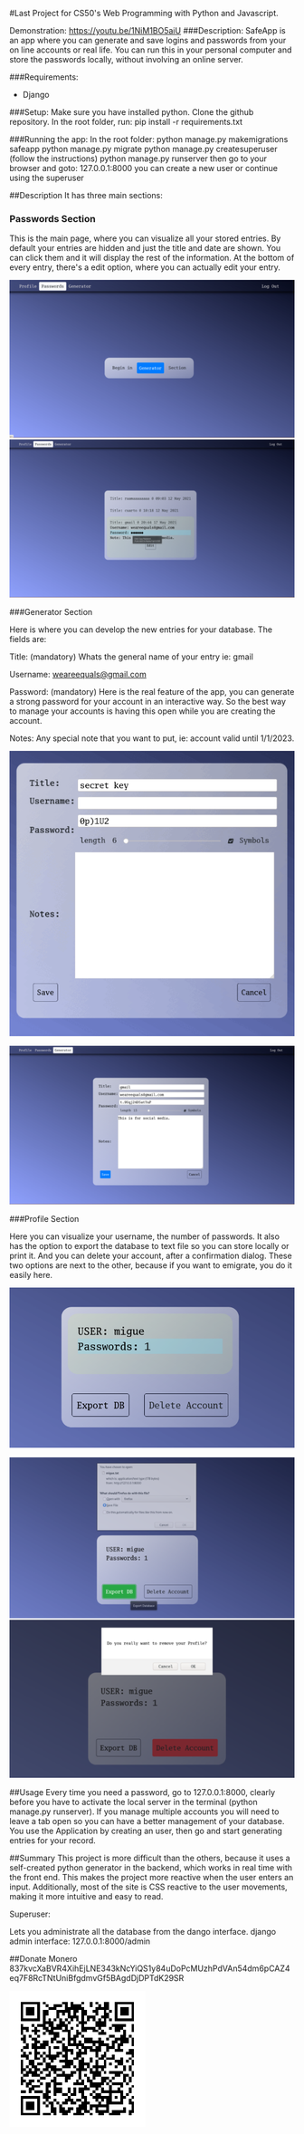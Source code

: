 #Last Project for CS50's Web Programming with Python and Javascript.

Demonstration: 
https://youtu.be/1NiM1BO5aiU
###Description:
SafeApp is an app where you can generate and save logins and passwords from your on line accounts or real life.
You can run this in your personal computer and store the passwords locally, without involving an online server.

###Requirements:

- Django

###Setup:
Make sure you have installed python.
Clone the github repository.
In the root folder, run:
pip install -r requirements.txt

###Running the app:
In the root folder:
python manage.py makemigrations safeapp
python manage.py migrate
python manage.py createsuperuser (follow the instructions)
python manage.py runserver
then go to your browser and goto:
127.0.0.1:8000
you can create a new user or continue using the superuser

##Description
It has three main sections:

### Passwords Section 
  
  This is the main page, where you can visualize all your stored entries.
  By default your entries are hidden and just the title and date are shown. You can click them and it will display the rest of the information.
  At the bottom of every entry, there's a edit option, where you can actually edit your entry.
  
  ![main](safeapp/static/main.png)
  ![edit](safeapp/static/edit.png)


###Generator Section

Here is where you can develop the new entries for your database. The fields are: 
  
Title: (mandatory) Whats the general name of your entry ie: gmail
  
Username: weareequals@gmail.com
  
Password: (mandatory) Here is the real feature of the app, you can generate a strong password for your account in an interactive way. So the best way to manage your accounts is having this open while you are creating the account.
  
Notes: Any special note that you want to put, ie: account valid until 1/1/2023.
  


  ![pass](safeapp/static/passwords.gif)
  
  ![generating](safeapp/static/generating.png)
  
###Profile Section

Here you can visualize your username, the number of passwords.
  It also has the option to export the database to text file so you can store locally or print it.
  And you can delete your account, after a confirmation dialog.
  These two options are next to the other, because if you want to emigrate, you do it easily here.
  
  ![profile](safeapp/static/profile.png)
  
  ![export](safeapp/static/export.png)
  ![delete](safeapp/static/delete.png)

##Usage
Every time you need a password, go to 127.0.0.1:8000, clearly before you have to activate the local server in the terminal (python manage.py runserver). If you manage multiple accounts you will need to leave a tab open so you can have a better management of your database.
You use the Application by creating an user, then go and start generating entries for your record.

##Summary
This project is more difficult than the others, because it uses a  self-created python generator in the backend, which works in real time 
with the front end. This makes the project more reactive when the user enters an input. Additionally, most of the site is CSS reactive to the user movements, making it more intuitive and easy to read.

Superuser:

Lets you administrate all the database from the dango interface.
django admin interface:
127.0.0.1:8000/admin

##Donate
Monero
837kvcXaBVR4XihEjLNE343kNcYiQS1y84uDoPcMUzhPdVAn54dm6pCAZ4eq7F8RcTNtUniBfgdmvGf5BAgdDjDPTdK29SR

![qrcode](safeapp/static/donations.png)
